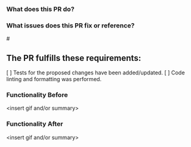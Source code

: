 ### What does this PR do?

### What issues does this PR fix or reference?

#<Insert GitHub Issue>  
  
## The PR fulfills these requirements:

[ ] Tests for the proposed changes have been added/updated.
[ ] Code linting and formatting was performed.

### Functionality Before

<insert gif and/or summary>

### Functionality After

<insert gif and/or summary>
